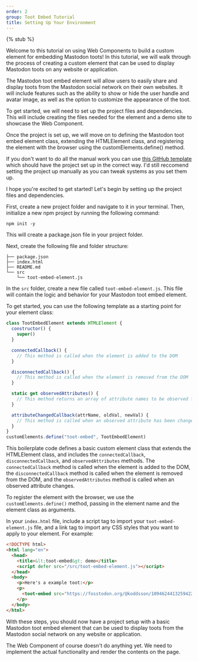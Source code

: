 ```yaml
---
order: 2
group: Toot Embed Tutorial
title: Setting Up Your Environment
---
```


{% stub %}

Welcome to this tutorial on using Web Components to build a custom element for embedding Mastodon toots! In this
tutorial, we will walk through the process of creating a custom element that can be used to display Mastodon toots on
any website or application.

The Mastodon toot embed element will allow users to easily share and display toots from the Mastodon social network on
their own websites. It will include features such as the ability to show or hide the user handle and avatar image, as
well as the option to customize the appearance of the toot.

To get started, we will need to set up the project files and dependencies. This will include creating the files needed
for the element and a demo site to showcase the Web Component.

Once the project is set up, we will move on to defining the Mastodon toot embed element class, extending the HTMLElement
class, and registering the element with the browser using the customElements.define() method.

If you don't want to do all the manual work you can use
[this GitHub template](https://github.com/github/custom-element-boilerplate/) which should have the project set up in
the correct way. I'd still reccomend setting the project up manually as you can tweak systems as you set them up.

I hope you're excited to get started! Let's begin by setting up the project files and dependencies.

First, create a new project folder and navigate to it in your terminal. Then, initialize a new npm project by running
the following command:

`npm init -y`

This will create a package.json file in your project folder.

Next, create the following file and folder structure:

```
├── package.json
├── index.html
├── README.md
└── src
	└── toot-embed-element.js
```

In the `src` folder, create a new file called `toot-embed-element.js`. This file will contain the logic and behavior for
your Mastodon toot embed element.

To get started, you can use the following template as a starting point for your element class:

```js
class TootEmbedElement extends HTMLElement {
  constructor() {
    super()
  }

  connectedCallback() {
    // This method is called when the element is added to the DOM
  }

  disconnectedCallback() {
    // This method is called when the element is removed from the DOM
  }

  static get observedAttributes() {
    // This method returns an array of attribute names to be observed for changes
  }

  attributeChangedCallback(attrName, oldVal, newVal) {
    // This method is called when an observed attribute has been changed
  }
}
customElements.define("toot-embed", TootEmbedElement)
```

This boilerplate code defines a basic custom element class that extends the HTMLElement class, and includes the
`connectedCallback`, `disconnectedCallback`, and `observedAttributes` methods. The `connectedCallback` method is called
when the element is added to the DOM, the `disconnectedCallback` method is called when the element is removed from the
DOM, and the `observedAttributes` method is called when an observed attribute changes.

To register the element with the browser, we use the `customElements.define()` method, passing in the element name and
the element class as arguments.

In your `index.html` file, include a script tag to import your `toot-embed-element.js` file, and a link tag to import
any CSS styles that you want to apply to your element. For example:

```html
<!DOCTYPE html>
<html lang="en">
  <head>
    <title>&lt;toot-embed&gt; demo</title>
    <script defer src="/src/toot-embed-element.js"></script>
  </head>
  <body>
    <p>Here's a example toot:</p>
    <p>
      <toot-embed src="https://fosstodon.org/@koddsson/109462441325942229"></toot-embed>
    </p>
  </body>
</html>
```

With these steps, you should now have a project setup with a basic Mastodon toot embed element that can be used to
display toots from the Mastodon social network on any website or application.

The Web Component of course doesn't do anything yet. We need to implement the actual functionality and render the
contents on the page.
